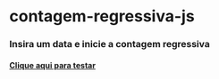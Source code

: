 # contagem-regressiva-js
 
### Insira um data e inicie a contagem regressiva


#### [Clique aqui para testar](https://matheuspmbarcellos.github.io/contagem-regressiva-js/)

